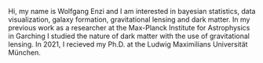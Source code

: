 Hi, my name is Wolfgang Enzi and I am interested in bayesian statistics, data visualization, galaxy formation, gravitational lensing and dark matter.
In my previous work as a researcher at the Max-Planck Institute for Astrophysics in Garching I studied the nature of dark matter 
with the use of gravitational lensing. In 2021, I recieved my Ph.D. at the Ludwig Maximilians Universität München. 
